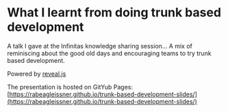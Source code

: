 # What I learnt from doing trunk based development

A talk I gave at the Infinitas knowledge sharing session...
A mix of reminiscing about the good old days and encouraging teams to try trunk based development.

Powered by [reveal.js](https://revealjs.com)

The presentation is hosted on GitYub Pages: [https://rabeagleissner.github.io/trunk-based-development-slides/](https://rabeagleissner.github.io/trunk-based-development-slides/)
